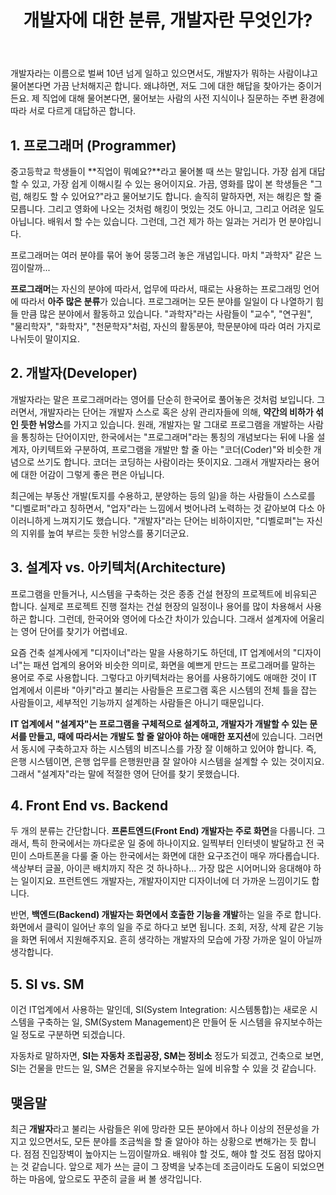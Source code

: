 ﻿---
title: 개발자에 대한 분류, 개발자란 무엇인가?
categories:
- Journal
tags:
- journal
- developer
- programmer
toc: true
toc_sticky: true
---

개발자라는 이름으로 벌써 10년 넘게 일하고 있으면서도, 개발자가 뭐하는 사람이냐고 물어본다면 가끔 난처해지곤 합니다. 왜냐하면, 저도 그에 대한 해답을 찾아가는 중이거든요. 제 직업에 대해 물어본다면, 물어보는 사람의 사전 지식이나 질문하는 주변 환경에 따라 서로 다르게 대답하곤 합니다.

## 1. 프로그래머 (Programmer)

중고등학교 학생들이 **직업이 뭐예요?**라고 물어볼 때 쓰는 말입니다. 가장 쉽게 대답할 수 있고, 가장 쉽게 이해시킬 수 있는 용어이지요. 가끔, 영화를 많이 본 학생들은 "그럼, 해킹도 할 수 있어요?"라고 물어보기도 합니다. 솔직히 말하자면, 저는 해킹은 할 줄 모릅니다. 그리고 영화에 나오는 것처럼 해킹이 멋있는 것도 아니고, 그리고 어려운 일도 아닙니다. 배워서 할 수는 있습니다. 그런데, 그건 제가 하는 일과는 거리가 먼 분야입니다.

프로그래머는 여러 분야를 묶어 놓어 뭉뚱그려 놓은 개념입니다. 마치 "과학자" 같은 느낌이랄까...

**프로그래머**는 자신의 분야에 따라서, 업무에 따라서, 때로는 사용하는 프로그래밍 언어에 따라서 **아주 많은 분류**가 있습니다. 프로그래머는 모든 분야를 일일이 다 나열하기 힘들 만큼 많은 분야에서 활동하고 있습니다. "과학자"라는 사람들이 "교수", "연구원", "물리학자", "화학자", "천문학자"처럼, 자신의 활동분야, 학문분야에 따라 여러 가지로 나뉘듯이 말이지요.


## 2. 개발자(Developer)

개발자라는 말은 프로그래머라는 영어를 단순히 한국어로 풀어놓은 것처럼 보입니다. 그러면서, 개발자라는 단어는 개발자 스스로 혹은 상위 관리자들에 의해, **약간의 비하가 섞인 듯한 뉘앙스**를 가지고 있습니다. 원래, 개발자는 말 그대로 프로그램을 개발하는 사람을 통칭하는 단어이지만, 한국에서는 "프로그래머"라는 통칭의 개념보다는 뒤에 나올 설계자, 아키텍트와 구분하여, 프로그램을 개발만 할 줄 아는 "코더(Coder)"와 비슷한 개념으로 쓰기도 합니다. 코더는 코딩하는 사람이라는 뜻이지요. 그래서 개발자라는 용어에 대한 어감이 그렇게 좋은 편은 아닙니다.

최근에는 부동산 개발(토지를 수용하고, 분양하는 등의 일)을 하는 사람들이 스스로를 "디벨로퍼"라고 칭하면서, "업자"라는 느낌에서 벗어나려 노력하는 것 같아보여 다소 아이러니하게 느껴지기도 했습니다. "개발자"라는 단어는 비하이지만, "디벨로퍼"는 자신의 지위를 높여 부르는 듯한 뉘앙스를 풍기더군요.


## 3. 설계자 vs. 아키텍처(Architecture)

프로그램을 만들거나, 시스템을 구축하는 것은 종종 건설 현장의 프로젝트에 비유되곤 합니다. 실제로 프로젝트 진행 절차는 건설 현장의 일정이나 용어를 많이 차용해서 사용하곤 합니다. 그런데, 한국어와 영어에 다소간 차이가 있습니다. 그래서 설계자에 어울리는 영어 단어를 찾기가 어렵네요.

요즘 건축 설계사에게 "디자이너"라는 말을 사용하기도 하던데, IT 업계에서의 "디자이너"는 패션 업계의 용어와 비슷한 의미로, 화면을 예쁘게 만드는 프로그래머를 말하는 용어로 주로 사용합니다. 그렇다고 아키텍처라는 용어를 사용하기에도 애매한 것이 IT 업계에서 이른바 "아키"라고 불리는 사람들은 프로그램 혹은 시스템의 전체 틀을 잡는 사람들이고, 세부적인 기능까지 설계하는 사람들은 아니기 때문입니다.

**IT 업계에서 "설계자"는 프로그램을 구체적으로 설계하고, 개발자가 개발할 수 있는 문서를 만들고, 때에 따라서는 개발도 할 줄 알아야 하는 애매한 포지션**에 있습니다. 그러면서 동시에 구축하고자 하는 시스템의 비즈니스를 가장 잘 이해하고 있어야 합니다. 즉, 은행 시스템이면, 은행 업무를 은행원만큼 잘 알아야 시스템을 설계할 수 있는 것이지요. 그래서 "설계자"라는 말에 적절한 영어 단어를 찾기 못했습니다.


## 4. Front End vs. Backend

두 개의 분류는 간단합니다. **프론트엔드(Front End) 개발자는 주로 화면**을 다룹니다. 그래서, 특히 한국에서는 까다로운 일 중에 하나이지요. 일찍부터 인터넷이 발달하고 전 국민이 스마트폰을 다룰 줄 아는 한국에서는 화면에 대한 요구조건이 매우 까다롭습니다. 색상부터 글꼴, 아이콘 배치까지 작은 것 하나하나... 가장 많은 시어머니와 응대해야 하는 일이지요. 프런트엔드 개발자는, 개발자이지만 디자이너에 더 가까운 느낌이기도 합니다.

반면, **백엔드(Backend) 개발자는 화면에서 호출한 기능을 개발**하는 일을 주로 합니다. 화면에서 클릭이 일어난 후의 일을 주로 하다고 보면 됩니다. 조회, 저장, 삭제 같은 기능을 화면 뒤에서 지원해주지요. 흔히 생각하는 개발자의 모습에 가장 가까운 일이 아닐까 생각합니다.


## 5. SI vs. SM

이건 IT업계에서 사용하는 말인데, SI(System Integration: 시스템통합)는 새로운 시스템을 구축하는 일, SM(System Management)은 만들어 둔 시스템을 유지보수하는 일 정도로 구분하면 되겠습니다.

자동차로 말하자면, **SI는 자동차 조립공장, SM는 정비소** 정도가 되겠고, 건축으로 보면, SI는 건물을 만드는 일, SM은 건물을 유지보수하는 일에 비유할 수 있을 것 같습니다.


## 맺음말
최근 **개발자**라고 불리는 사람들은 위에 망라한 모든 분야에서 하나 이상의 전문성을 가지고 있으면서도, 모든 분야를 조금씩을 할 줄 알아야 하는 상황으로 변해가는 듯 합니다. 점점 진입장벽이 높아지는 느낌이랄까요. 배워야 할 것도, 해야 할 것도 점점 많아지는 것 같습니다. 앞으로 제가 쓰는 글이 그 장벽을 낮추는데 조금이라도 도움이 되었으면 하는 마음에, 앞으로도 꾸준히 글을 써 볼 생각입니다.
